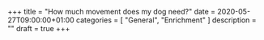 +++
title =  "How much movement does my dog need?"
date = 2020-05-27T09:00:00+01:00
categories = [
    "General",
    "Enrichment"
]
description = ""
draft = true
+++

